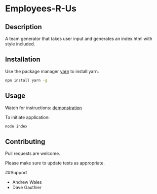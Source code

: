 # Employees-R-Us

## Description

A team generator that takes user input and generates an index.html with style included.

## Installation

Use the package manager [yarn](https://yarnpkg.com/getting-started/usage) to install yarn.

```bash
npm install yarn -g
```

## Usage
Watch for instructions: [demonstration](https://watch.screencastify.com/v/wEZqhOaWBMUiSNPXRUiw)

To initiate application:
```bash
node index
```

## Contributing
Pull requests are welcome.

Please make sure to update tests as appropriate.

##Support
- Andrew Wales
- Dave Gauthier
